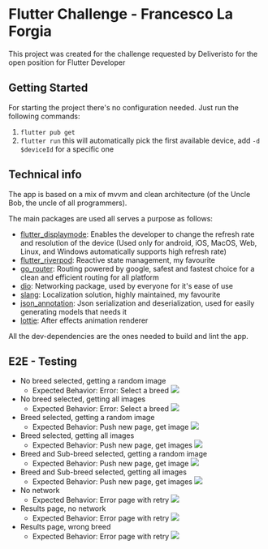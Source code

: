 # Flutter Challenge - Francesco La Forgia

This project was created for the challenge requested by Deliveristo for the open position for Flutter Developer

## Getting Started

For starting the project there's no configuration needed.
Just run the following commands:
1. `flutter pub get`
2. `flutter run`
   this will automatically pick the first available device, 
   add `-d $deviceId` for a specific one

## Technical info

The app is based on a mix of mvvm and clean architecture (of the Uncle Bob, the uncle of all programmers).

The main packages are used all serves a purpose as follows:

- [flutter_displaymode](https://pub.dev/packages/flutter_displaymode): Enables the developer to change the refresh rate and resolution of the device (Used only for android, iOS, MacOS, Web, Linux, and Windows automatically supports high refresh rate)
- [flutter_riverpod](https://pub.dev/packages/flutter_riverpod): Reactive state management, my favourite
- [go_router](https://pub.dev/packages/go_router): Routing powered by google, safest and fastest choice for a clean and efficient routing for all platform
- [dio](https://pub.dev/packages/dio): Networking package, used by everyone for it's ease of use
- [slang](https://pub.dev/packages/slang): Localization solution, highly maintained, my favourite
- [json_annotation](https://pub.dev/packages/json_annotation): Json serialization and deserialization, used for easily generating models that needs it
- [lottie](https://pub.dev/packages/lottie): After effects animation renderer

All the dev-dependencies are the ones needed to build and lint the app.

## E2E - Testing

- No breed selected, getting a random image
    - Expected Behavior: Error: Select a breed
      ![](https://github.com/SpykeyRev/flutter_challenge/blob/6c06e47acbc4b5b5c45dcb41cb0e43362ded7409/readme_images/no_breed_random.gif)
- No breed selected, getting all images
    - Expected Behavior: Error: Select a breed
      ![](https://github.com/SpykeyRev/flutter_challenge/blob/6c06e47acbc4b5b5c45dcb41cb0e43362ded7409/readme_images/no_breed_all_images.gif)
- Breed selected, getting a random image
    - Expected Behavior: Push new page, get image
      ![](https://github.com/SpykeyRev/flutter_challenge/blob/6c06e47acbc4b5b5c45dcb41cb0e43362ded7409/readme_images/breed_random_image.gif)
- Breed selected, getting all images
    - Expected Behavior: Push new page, get images
      ![](https://github.com/SpykeyRev/flutter_challenge/blob/6c06e47acbc4b5b5c45dcb41cb0e43362ded7409/readme_images/breed_all_images.gif)
- Breed and Sub-breed selected, getting a random image
    - Expected Behavior: Push new page, get image
      ![](https://github.com/SpykeyRev/flutter_challenge/blob/6c06e47acbc4b5b5c45dcb41cb0e43362ded7409/readme_images/breed_sub_breed_random_image.gif)
- Breed and Sub-breed selected, getting all images
    - Expected Behavior: Push new page, get images
      ![](https://github.com/SpykeyRev/flutter_challenge/blob/6c06e47acbc4b5b5c45dcb41cb0e43362ded7409/readme_images/breed_sub_breed_all_images.gif)
- No network
    - Expected Behavior: Error page with retry
      ![](https://github.com/SpykeyRev/flutter_challenge/blob/6c06e47acbc4b5b5c45dcb41cb0e43362ded7409/readme_images/no_network.gif)
- Results page, no network
    - Expected Behavior: Error page with retry
      ![](https://github.com/SpykeyRev/flutter_challenge/blob/6c06e47acbc4b5b5c45dcb41cb0e43362ded7409/readme_images/breed_no_network.gif)
- Results page, wrong breed
    - Expected Behavior: Error page with retry
      ![](https://github.com/SpykeyRev/flutter_challenge/blob/6c06e47acbc4b5b5c45dcb41cb0e43362ded7409/readme_images/wrong_breed.gif)